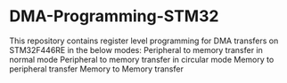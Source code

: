 # DMA-Programming-STM32
This repository contains register level programming for DMA transfers on STM32F446RE in the below modes:
Peripheral to memory transfer in normal mode
Peripheral to memory transfer in circular mode
Memory to peripheral transfer
Memory to Memory transfer
